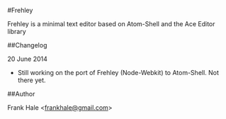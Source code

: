 #Frehley

Frehley is a minimal text editor based on Atom-Shell and the Ace Editor library

##Changelog

20 June 2014

- Still working on the port of Frehley (Node-Webkit) to Atom-Shell. Not there yet.

##Author

Frank Hale &lt;frankhale@gmail.com&gt;